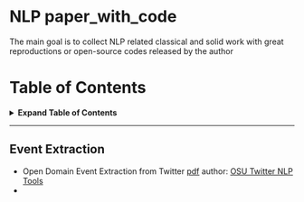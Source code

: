 # NLP paper_with_code
The main goal is to collect NLP related classical and solid work with great reproductions or open-source codes released by the author

# Table of Contents
<details>

<summary><b>Expand Table of Contents</b></summary><blockquote><p align="justify">
- 
- [Table of Contents](#table-of-contents)
  - [Event Extraction](#event-extraction)


</p></blockquote></details>

---

## Event Extraction
* Open Domain Event Extraction from Twitter  [pdf](http://citeseerx.ist.psu.edu/viewdoc/download?doi=10.1.1.481.6809&rep=rep1&type=pdf)
author: [OSU Twitter NLP Tools](https://github.com/aritter/twitter_nlp)
* 